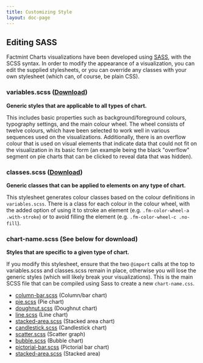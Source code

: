 ```yaml
---
title: Customizing Style
layout: doc-page
---
```


<h2>Editing SASS</h2>

<p>Factmint Charts visualizations have been developed using <a href="http://sass-lang.com/">SASS</a>, with the SCSS syntax. In order to modify the appearance of a visualization, you can edit the supplied stylesheets, or you can override any classes with your own stylesheet (which can, of course, be plain CSS).</p>

<h3>variables.scss (<a href="http://s.factmint.com/charts/assets/style/scss/variables.scss">Download</a>)</h3>
<b>Generic styles that are applicable to all types of chart.</b>
<p>This includes basic properties such as background/foreground colours, typography settings, and the main colour wheel. The wheel consists of twelve colours, which have been selected to work well in various sequences used on the visualizations. Additionally, there is an overflow colour that is used on visual elements that indicate data that could not fit on the visualization in its basic form (an example being the black "overflow" segment on pie charts that can be clicked to reveal data that was hidden).</p>

<h3>classes.scss (<a href="http://s.factmint.com/charts/assets/style/scss/classes.scss">Download</a>)</h3>
<b>Generic classes that can be applied to elements on any type of chart.</b>
<p>This stylesheet generates colour classes based on the colour definitions in <code>variables.scss</code>. There is a class for each colour in the colour wheel, with the added option of using it to stroke an element (e.g. <code>.fm-color-wheel-a .with-stroke</code>) or to avoid filling the element (e.g. <code>.fm-color-wheel-c .no-fill</code>).

<h3>chart-name.scss (See below for download)</h3>
<b>Styles that are specific to a given type of chart.</b>
<p>If you modify this stylesheet, ensure that the two <code>@import</code> calls at the top to variables.scss and classes.scss remain in place, otherwise you will lose the generic styles (which will likely break your visualizations). This is the main SCSS file that can be compiled using Sass to create a new <code>chart-name.css</code>.</p>


<ul id="chart=styles">
   <li><a href="http://s.factmint.com/charts/assets/style/scss/column-bar.scss">column-bar.scss</a> (Column/bar chart)</li>
   <li><a href="http://s.factmint.com/charts/assets/style/scss/pie.scss">pie.scss</a> (Pie chart)</li>
   <li><a href="http://s.factmint.com/charts/assets/style/scss/doughnut.scss">doughnut.scss</a> (Doughnut chart)</li>
   <li><a href="http://s.factmint.com/charts/assets/style/scss/line.scss">line.scss</a> (Line chart)</li>
   <li><a href="http://s.factmint.com/charts/assets/style/scss/stacked-area.scss">stacked-area.scss</a> (Stacked area chart)</li>
   <li><a href="http://s.factmint.com/charts/assets/style/scss/candlestick.scss">candlestick.scss</a> (Candlestick chart)</li>
   <li><a href="http://s.factmint.com/charts/assets/style/scss/scatter.scss">scatter.scss</a> (Scatter graph)</li>
   <li><a href="http://s.factmint.com/charts/assets/style/scss/bubble.scss">bubble.scss</a> (Bubble chart)</li>
   <li><a href="http://s.factmint.com/charts/assets/style/scss/pictorial-bar.scss">pictorial-bar.scss</a> (Pictorial bar chart)</li>
   <li><a href="http://s.factmint.com/charts/assets/style/scss/stacked-area.scss">stacked-area.scss</a> (Stacked area)</li>
</ul>
